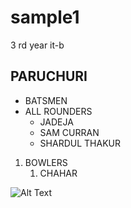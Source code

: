 # sample1 
3 rd year it-b 

## <H2>PARUCHURI

* BATSMEN 
* ALL ROUNDERS 
   * JADEJA 
   * SAM CURRAN 
   * SHARDUL THAKUR 

1. BOWLERS 
   1. CHAHAR 

 
![Alt Text](https://www.google.com/url?sa=i&url=https%3A%2F%2Fwww.insidesport.co%2Fipl-2021-ms-dhonis-csk-very-worried-no-idea-on-ravindra-jadejas-availability-status-for-ipl-2021%2F&psig=AOvVaw2naPoUkIhWNE1oYSxDxJ39&ust=1616733726042000&source=images&cd=vfe&ved=0CAIQjRxqFwoTCNDwkfHQyu8CFQAAAAAdAAAAABAD)
